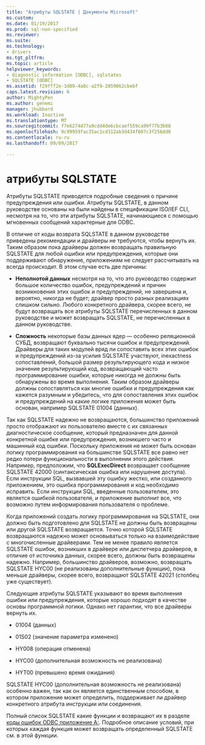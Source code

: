 ```yaml
---
title: "Атрибуты SQLSTATE | Документы Microsoft"
ms.custom: 
ms.date: 01/19/2017
ms.prod: sql-non-specified
ms.reviewer: 
ms.suite: 
ms.technology:
- drivers
ms.tgt_pltfrm: 
ms.topic: article
helpviewer_keywords:
- diagnostic information [ODBC], sqlstates
- SQLSTATE [ODBC]
ms.assetid: f29fff2e-3d09-4a8c-a2f9-2059062cbebf
caps.latest.revision: 6
author: MightyPen
ms.author: genemi
manager: jhubbard
ms.workload: Inactive
ms.translationtype: MT
ms.sourcegitcommit: f7e6274d77a9cdd4de6cbcaef559ca99f77b3608
ms.openlocfilehash: 0c99959fac35ac1cd312ab3d434f607c3f256dd8
ms.contentlocale: ru-ru
ms.lasthandoff: 09/09/2017

---
```

# <a name="sqlstates"></a>атрибуты SQLSTATE
Атрибуты SQLSTATE приводятся подробные сведения о причине предупреждения или ошибки. Атрибуты SQLSTATE, в данном руководстве основаны на были найдены в спецификации ISO/IEF CLI, несмотря на то, что эти атрибуты SQLSTATE, начинающиеся с помощью мгновенных сообщений характерные для ODBC.  
  
 В отличие от коды возврата SQLSTATE в данном руководстве приведены рекомендации и драйверы не требуются, чтобы вернуть их. Таким образом пока драйверы должен возвращать правильную SQLSTATE для любой ошибки или предупреждения, которые они поддерживают обнаружение, приложениям не следует рассчитывать на всегда происходит. В этом случае есть две причины:  
  
-   **Неполнотой данных** несмотря на то, что это руководство содержит большое количество ошибок, предупреждений и причин возникновения этих ошибок и предупреждений, не завершена и, вероятно, никогда не будет; драйвер просто разных реализациях слишком сильно. Любого конкретного драйвера, скорее всего, не будут возвращать все атрибуты SQLSTATE перечисленных в данном руководстве и может возвращать SQLSTATE, не перечисленных в данном руководстве.  
  
-   **Сложность** некоторые базы данных ядер — особенно реляционной СУБД, возвращают буквально тысячи ошибок и предупреждений. Драйверы для таких модулей вряд ли сопоставить всех этих ошибок и предупреждений из-за усилия SQLSTATE участвуют, inexactness сопоставлений, большой размер результирующего кода и низкое значение результирующий код, возвращающий часто программирование ошибки, которые никогда не должны быть обнаружены во время выполнения. Таким образом драйверы должны сопоставляться как многие ошибки и предупреждения как кажется разумным и убедитесь, что для сопоставления этих ошибок и предупреждений на какие логике приложения может быть основан, например SQLSTATE 01004 (данных).  
  
 Так как SQLSTATE надежно не возвращаются, большинство приложений просто отображают их пользователю вместе с их связанных диагностическое сообщение, который предназначен для данной конкретной ошибке или предупреждения, возникшего часто и машинный код ошибки. Поскольку приложения не может быть основан логику программирования на большинстве SQLSTATE все равно нет редко потери функциональности в выполнении этого действия. Например, предположим, что **SQLExecDirect** возвращает сообщение SQLSTATE 42000 (синтаксическая ошибка или нарушение доступа). Если инструкции SQL, вызвавшей эту ошибку жестко, или созданного приложением, это ошибка программирования и код необходимо исправить. Если инструкции SQL, введенные пользователем, это является ошибкой пользователя, и приложение выполнит все, что возможно путем информирования пользователя о проблеме.  
  
 Когда приложений создать логику программирования на SQLSTATE, они должно быть подготовлено для SQLSTATE не должны быть возвращены или другой SQLSTATE возвращается. Точно которой SQLSTATE возвращаются надежно может основываться только на взаимодействие с многочисленные драйверами. Тем не менее правило является SQLSTATE ошибок, возникших в драйвере или диспетчера драйверов, в отличие от источника данных, скорее всего, должны быть возвращены надежно. Например, большинство драйверов, возможно, возвращать SQLSTATE HYC00 (не реализованы дополнительные функции), пока меньше драйверы, скорее всего, возвращают SQLSTATE 42021 (столбец уже существует).  
  
 Следующие атрибуты SQLSTATE указывают во время выполнения ошибки или предупреждения, которые хорошо подходят в качестве основы программной логики. Однако нет гарантии, что все драйверы вернуть их.  
  
-   01004 (данных)  
  
-   01S02 (значение параметра изменено)  
  
-   HY008 (операция отменена)  
  
-   HYC00 (дополнительная возможность не реализована)  
  
-   HYT00 (превышено время ожидания)  
  
 SQLSTATE HYC00 (дополнительная возможность не реализована) особенно важен, так как он является единственным способом, в котором приложение может определить, поддерживает ли драйвер конкретного атрибута инструкции или соединения.  
  
 Полный список SQLSTATE какие функции и возвращают их в разделе [коды ошибок ODBC приложение A:](../../../odbc/reference/appendixes/appendix-a-odbc-error-codes.md). Подробное описание условий, при которых каждая функция может возвращать определенный SQLSTATE см. в этой функции.

